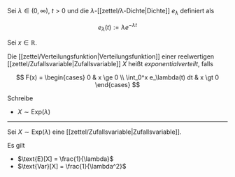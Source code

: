 Sei $\lambda \in (0, \infty)$, $t \gt 0$ und die $\lambda$-[[zettel/λ-Dichte|Dichte]] $e_\lambda$ definiert als

$$
	e_\lambda(t) := \lambda e^{-\lambda t}
$$

Sei $x \in \mathbb{R}$.

Die [[zettel/Verteilungsfunktion|Verteilungsfunktion]] einer reelwertigen [[zettel/Zufallsvariable|Zufallsvariable]] $X$ heißt *exponentialverteilt*, falls

$$
	F(x) = \begin{cases}
		0 & x \ge 0 \\
		\int_0^x e_\lambda(t) dt & x \gt 0
	\end{cases}
$$

Schreibe
- $X \sim \text{Exp}(\lambda)$

---

Sei $X \sim \text{Exp}(\lambda)$ eine [[zettel/Zufallsvariable|Zufallsvariable]].

Es gilt
- $\text{E}[X] = \frac{1}{\lambda}$
- $\text{Var}[X] = \frac{1}{\lambda^2}$